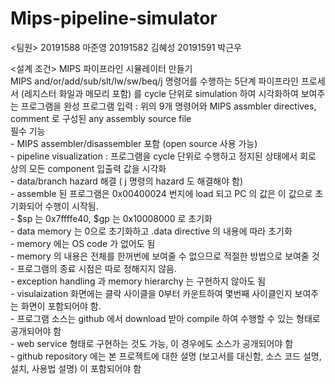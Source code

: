 # Mips-pipeline-simulator


<팀원>
20191588 마준영 
20191582 김혜성 
20191591 박근우 

<설계 조건>
MIPS 파이프라인 시뮬레이터 만들기  
MIPS and/or/add/sub/slt/lw/sw/beq/j 명령어를 수행하는 5단계 파이프라인 프로세서 (레지스터 화일과 메모리 포함) 를 cycle 단위로 simulation 하여 시각화하여 보여주는 프로그램을 완성
프로그램 입력 : 위의 9개 명령어와 MIPS assmbler directives, comment 로 구성된 any assembly source file  
필수 기능  
    - MIPS assembler/disassembler 포함 (open source 사용 가능)  
    - pipeline visualization : 프로그램을 cycle 단위로 수행하고 정지된 상태에서 회로 상의 모든 component 입출력 값을 시각화  
    - data/branch hazard 해결 ( j 명령의 hazard 도 해결해야 함)  
    - assemble 된 프로그램은 0x00400024 번지에 load 되고 PC 의 값은 이 값으로 초기화되어 수행이 시작됨.  
    - $sp 는 0x7ffffe40, $gp 는 0x10008000 로 초기화  
    - data memory 는 0으로 초기화하고 .data directive 의 내용에 따라 초기화  
    - memory 에는 OS code 가 없어도 됨  
    - memory 의 내용은 전체를 한꺼번에 보여줄 수 없으므로 적절한 방법으로 보여줄 것  
    - 프로그램의 종료 시점은 따로 정해지지 않음.  
    - exception handling 과 memory hierarchy 는 구현하지 않아도 됨  
    - visulaization 화면에는 클락 사이클을 0부터 카운트하여 몇번째 사이클인지 보여주는 화면이 포함되어야 함.  
    - 프로그램 소스는 github 에서 download 받아 compile 하여 수행할 수 있는 형태로 공개되어야 함  
    - web service 형태로 구현하는 것도 가능, 이 경우에도 소스가 공개되어야 함  
    - github repository 에는 본 프로젝트에 대한 설명 (보고서를 대신함, 소스 코드 설명, 설치, 사용법 설명) 이 포함되어야 함  
